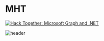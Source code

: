# MHT 
[![Hack Together: Microsoft Graph and .NET](https://img.shields.io/badge/Microsoft%20-Hack--Together-orange?style=for-the-badge&logo=microsoft)](https://github.com/microsoft/hack-together)

![header](https://capsule-render.vercel.app/api?type=rect&color=gradient&height=1)
